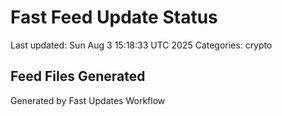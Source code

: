 # Fast Feed Update Status
Last updated: Sun Aug  3 15:18:33 UTC 2025
Categories: crypto

## Feed Files Generated

Generated by Fast Updates Workflow
